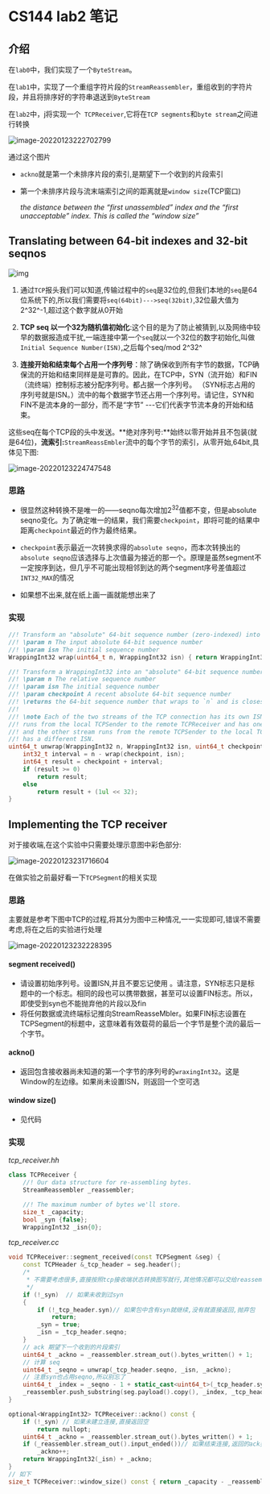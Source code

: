# CS144 lab2 笔记

## 介绍

在`lab0`中，我们实现了一个`ByteStream`。

在`lab1`中，实现了一个重组字符片段的`StreamReassembler`，重组收到的字符片段，并且将排序好的字符串退送到`ByteStream`

在`lab2`中，j将实现一个` TCPReceiver`,它将在`TCP segments`和`byte stream`之间进行转换

![image-20220123222702799](https://lzx-figure-bed.obs.dualstack.cn-north-4.myhuaweicloud.com/Figurebed/202201232227902.png)

通过这个图片

- `ackno`就是第一个未排序片段的索引,是期望下一个收到的片段索引

- 第一个未排序片段与流末端索引之间的距离就是`window size`(TCP窗口)

  *the distance between the “first unassembled” index and the “first unacceptable” index.
  This is called the “window size”*

## Translating between 64-bit indexes and 32-bit seqnos

![img](https://lzx-figure-bed.obs.dualstack.cn-north-4.myhuaweicloud.com/Figurebed/202201232234807.png)

1. 通过`TCP`报头我们可以知道,传输过程中的`seq`是32位的,但我们本地的`seq`是64位系统下的,所以我们需要将`seq(64bit)--->seq(32bit)`,32位最大值为 2^32^-1,超过这个数字就从0开始

2. **TCP seq 以一个32为随机值初始化**:这个目的是为了防止被猜到,以及网络中较早的数据报造成干扰,一端连接中第一个`seq`就以一个32位的数字初始化,叫做`Initial Sequence Number(ISN)`,之后每个seq/mod 2^32^
3. **连接开始和结束每个占用一个序列号**：除了确保收到所有字节的数据，TCP确保流的开始和结束同样是是可靠的。因此，在TCP中，SYN（流开始）和FIN（流终端）控制标志被分配序列号。都占据一个序列号。 （SYN标志占用的序列号就是ISN。）流中的每个数据字节还占用一个序列号。请记住，SYN和FIN不是流本身的一部分，而不是“字节” ---它们代表字节流本身的开始和结束。

这些seq在每个TCP段的头中发送。**绝对序列号:**始终以零开始并且不包装(就是64位)，**流索引:**`StreamReassEmbler`流中的每个字节的索引，从零开始,64bit,具体见下图:

![image-20220123224747548](https://lzx-figure-bed.obs.dualstack.cn-north-4.myhuaweicloud.com/Figurebed/202201232247594.png)

### 思路

- 很显然这种转换不是唯一的——seqno每次增加$2^{32}$值都不变，但是absolute seqno变化。为了确定唯一的结果，我们需要`checkpoint`，即将可能的结果中距离`checkpoint`最近的作为最终结果。

- `checkpoint`表示最近一次转换求得的`absolute seqno`，而本次转换出的`absolute seqno`应该选择与上次值最为接近的那一个。原理是虽然segment不一定按序到达，但几乎不可能出现相邻到达的两个segment序号差值超过`INT32_MAX`的情况
- 如果想不出来,就在纸上画一画就能想出来了

### 实现

```C++
//! Transform an "absolute" 64-bit sequence number (zero-indexed) into a WrappingInt32
//! \param n The input absolute 64-bit sequence number
//! \param isn The initial sequence number
WrappingInt32 wrap(uint64_t n, WrappingInt32 isn) { return WrappingInt32(static_cast<uint32_t>(n) + isn.raw_value()); }

//! Transform a WrappingInt32 into an "absolute" 64-bit sequence number (zero-indexed)
//! \param n The relative sequence number
//! \param isn The initial sequence number
//! \param checkpoint A recent absolute 64-bit sequence number
//! \returns the 64-bit sequence number that wraps to `n` and is closest to `checkpoint`
//!
//! \note Each of the two streams of the TCP connection has its own ISN. One stream
//! runs from the local TCPSender to the remote TCPReceiver and has one ISN,
//! and the other stream runs from the remote TCPSender to the local TCPReceiver and
//! has a different ISN.
uint64_t unwrap(WrappingInt32 n, WrappingInt32 isn, uint64_t checkpoint) {
    int32_t interval = n - wrap(checkpoint, isn);
    int64_t result = checkpoint + interval;
    if (result >= 0)
        return result;
    else
        return result + (1ul << 32);
}

```



## Implementing the TCP receiver

对于接收端,在这个实验中只需要处理示意图中彩色部分:

![image-20220123231716604](https://lzx-figure-bed.obs.dualstack.cn-north-4.myhuaweicloud.com/Figurebed/202201232317654.png)

在做实验之前最好看一下`TCPSegment`的相关实现

### 思路

主要就是参考下图中TCP的过程,将其分为图中三种情况,一一实现即可,错误不需要考虑,将在之后的实验进行处理

![image-20220123232228395](https://lzx-figure-bed.obs.dualstack.cn-north-4.myhuaweicloud.com/Figurebed/202201232322444.png)

#### segment received()

- 请设置初始序列号。设置ISN,并且不要忘记使用 。请注意，SYN标志只是标题中的一个标志。相同的段也可以携带数据，甚至可以设置FIN标志。所以，即使受到syn也不能抛弃他的片段以及fin
- 将任何数据或流终端标记推向StreamReasseMbler。如果FIN标志设置在TCPSegment的标题中，这意味着有效载荷的最后一个字节是整个流的最后一个字节。

#### ackno()

- 返回包含接收器尚未知道的第一个字节的序列号的`wraxingInt32`。这是Window的左边缘。如果尚未设置ISN，则返回一个空可选

#### window size()

- 见代码

### 实现

*tcp_receiver.hh*

```c++
class TCPReceiver {
    //! Our data structure for re-assembling bytes.
    StreamReassembler _reassembler;

    //! The maximum number of bytes we'll store.
    size_t _capacity;
    bool _syn {false};
    WrappingInt32 _isn{0};
```

*tcp_receiver.cc*

```c++
void TCPReceiver::segment_received(const TCPSegment &seg) {
    const TCPHeader &_tcp_header = seg.header();
    /*
     * 不需要考虑很多,直接按照tcp接收端状态转换图写就行,其他情况都可以交给reassembler处理
     */
    if (!_syn)  // 如果未收到过syn
    {
        if (!_tcp_header.syn)// 如果包中含有syn就继续,没有就直接返回,抛弃包
            return;
        _syn = true;
        _isn = _tcp_header.seqno;
    }
    // ack 期望下一个收到的片段索引
    uint64_t _ackno = _reassembler.stream_out().bytes_written() + 1;
    // 计算 seq
    uint64_t _seqno = unwrap(_tcp_header.seqno, _isn, _ackno);
    // 注意syn也占用seqno,所以别忘了
    uint64_t _index = _seqno - 1 + static_cast<uint64_t>(_tcp_header.syn);
    _reassembler.push_substring(seg.payload().copy(), _index, _tcp_header.fin);
}

optional<WrappingInt32> TCPReceiver::ackno() const {
    if (!_syn) // 如果未建立连接,直接返回空
        return nullopt;
    uint64_t _ackno = _reassembler.stream_out().bytes_written() + 1;
    if (_reassembler.stream_out().input_ended())// 如果结束连接,返回的ack要算上sender发来的fin
        _ackno++;
    return WrappingInt32(_isn) + _ackno;
}
// 如下
size_t TCPReceiver::window_size() const { return _capacity - _reassembler.stream_out().buffer_size(); }

```





